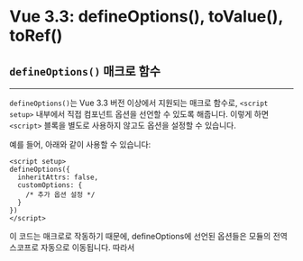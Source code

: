# Vue 3.3: defineOptions(), toValue(), toRef()


## `defineOptions()` 매크로 함수

---

`defineOptions()`는 Vue 3.3 버전 이상에서 지원되는 매크로 함수로, `<script setup>` 내부에서 직접 컴포넌트 옵션을 선언할 수 있도록 해줍니다. 이렇게 하면 `<script>` 블록을 별도로 사용하지 않고도 옵션을 설정할 수 있습니다.

예를 들어, 아래와 같이 사용할 수 있습니다:
```
<script setup>
defineOptions({
  inheritAttrs: false,
  customOptions: {
    /* 추가 옵션 설정 */
  }
})
</script>
```

이 코드는 매크로로 작동하기 때문에, defineOptions에 선언된 옵션들은 모듈의 전역 스코프로 자동으로 이동됩니다. 따라서 <script setup> 내부에서 선언한 모든 변수(상수 포함)에 접근할 수 없습니다. defineOptions에서는 오직 리터럴 값만 사용할 수 있습니다.

- **`defineOptions()` 는 컴포넌트 설정에만 사용하세요.**
    
`defineOptions()`는 일종의 **매크로**로 작동합니다. 매크로는 코드 작성 시 자동으로 특정 처리를 해주는 기능인데요, 여기서는 `defineOptions()`에 작성한 설정들이 **컴포넌트 전체에서 쓸 수 있도록 자동으로 외부로 꺼내진다**고 이해하면 됩니다.
    
그런데 이렇게 외부로 꺼내지는 과정 때문에, `<script setup>` 안에서 만든 변수들 중 **즉시 값이 고정된 상수(예: `const`로 선언된 값)**가 아닌 변수들은 `defineOptions()` 안에서 직접 사용할 수 없다는 제한이 생깁니다. 쉽게 말해, `defineOptions()`는 **컴포넌트 설정만 지정**하고, 컴포넌트 내에서 임시로 만든 변수는 사용하지 않는다고 생각하면 됩니다.
    
예를 들어, 아래와 같이 `myVariable`이라는 변수를 `<script setup>` 안에서 만들었지만, `defineOptions()`에서 바로 쓸 수는 없습니다:

```
<script setup>
const myVariable = 'hello';

defineOptions({
  customOptions: {
    message: myVariable, // 이렇게 사용하면 안됨
    message: 'Hello', // 리터럴 값이기 때문에 가능
  }
})
</script>
```
이런 식으로 작성하면 오류가 발생할 수 있습니다. `defineOptions()`는 컴포넌트 설정에만 집중하고, 내부 변수는 접근할 수 없다고 이해하면 됩니다.


## 실습 - UI

- `src/components/BaseCard.vue`
```
<template>
  <div class="max-w-lg mx-auto bg-white rounded-xl shadow-lg p-6">
    <slot></slot>
  </div>
</template>
```

- `src/App.vue`
```
<script setup>
import BaseCard from '@/components/BaseCard.vue'
</script>

<template>
  <main class="bg-gray-50 min-h-screen p-16">
    <BaseCard>
      <h1 class="text-3xl font-bold text-center">My Todo List</h1>
    </BaseCard>
  </main>
</template>
```

## 실습 - defineOptions()

- `src/components/BaseCard.vue`
```
<template>
  <div class="max-w-lg mx-auto bg-white rounded-xl shadow-lg p-6">
    <slot></slot>
  </div>
</template>
<!-- <script>
// 3.2-
export default {
  inheritAttrs: false, // 속성 상속하지 않음
}
</script> -->

<script setup>
// 3.3+
defineOptions({
  inheritAttrs: false,
})
</script>
```

- `src/App.vue`
```
<script setup>
import BaseCard from '@/components/BaseCard.vue'
</script>

<template>
  <main class="bg-gray-50 min-h-screen p-16">
    <BaseCard custom-attr="Hello World!">
      <h1 class="text-3xl font-bold text-center">할 일 목록</h1>
    </BaseCard>
  </main>
</template>
```

## `toValue()` 유틸리티 API

---

`toValue()`는 다양한 형태의 데이터를 **하나의 일반 값으로 통일해주는 함수**입니다.

- `toValue()`는 숫자나 문자 같은 **값(value)**, `ref()`로 만든 **참조 값(ref)**, 그리고 값을 반환하는 **getter 함수**까지 모두 **일반 값**으로 변환합니다.
- 만약 인자로 **getter 함수**가 들어오면, `toValue()`는 함수를 실행해 **그 결과 값**을 반환해 줍니다.

이 점에서 `toValue()`는 `unref()`와 비슷하지만, **getter까지 처리할 수 있다는 차이점**이 있습니다. `unref()`는 값이나 `ref`는 변환해 주지만, getter는 그대로 함수로 남겨둡니다. 반면, `toValue()`는 getter를 실행해 결과 값을 반환하여 **값, `ref`, getter 형태의 모든 인자를 일관되게** 다룰 수 있게 도와줍니다.

이러한 특성 덕분에 `toValue()`는 Composable 함수에서 **`값(value)`**, **`ref`**, **`getter`** 중 어떤 형태의 인자가 들어오더라도 **동일하게 다룰 수 있도록** 해 주어 매우 유용합니다.

**예제**
```
toValue(1) //       --> 1
toValue(ref(1)) //  --> 1
toValue(() => 1) // --> 1
```


## 실습 - useFetch() 컴포저블
- `public/todos.json`
```
[
  {
    "id": 1,
    "title": "Learn Vue.js",
    "completed": false
  },
  {
    "id": 2,
    "title": "Build a project",
    "completed": true
  },
  {
    "id": 3,
    "title": "Read documentation",
    "completed": false
  }
]
```

- `src/composables/useFetch.js`
```
import { ref, watchEffect } from 'vue'
import { toValue } from 'vue'

export function useFetch(url) {
  const data = ref(null)
  const error = ref(null)
  const isLoading = ref(true)

  watchEffect(async () => {
    isLoading.value = true
    try {
      data.value = await fetch(toValue(url)).then(res => res.json())
      error.value = null
    } catch (err) {
      error.value = err.message
      data.value = null
    } finally {
      isLoading.value = false
    }
  })

  return { data, error, isLoading }
}
```

- `src/App.vue`
```
<script setup>
import BaseCard from '@/components/BaseCard.vue'
import { useFetch } from '@/composables/useFetch.js'
import { ref } from 'vue'

// URL을 ref로 선언하여 유연하게 사용할 수 있음
const todoUrl = ref('/todos.json')
const { data: todos } = useFetch(todoUrl)
</script>

<template>
  <main class="bg-gray-50 min-h-screen p-16">
    <BaseCard custom-attr="Hello World!">
      <h1 class="text-3xl font-bold text-center mb-8">할 일 목록</h1>
      <div class="space-y-2">
        <div
          v-for="todo in todos"
          :key="todo.id"
          class="p-4 bg-white border border-gray-200 rounded-lg hover:bg-gray-100 transition-all"
          draggable="true"
        >
          <span
            class="text-gray-800"
            :class="{
              'line-through text-gray-400': todo.completed,
            }"
          >
            {{ todo.title }}
          </span>
        </div>
      </div>
    </BaseCard>
  </main>
</template>
```


## `toRef`의 향상된 Getter 지원

---

`toRef`는 반응형 객체의 속성을 **독립적으로 관리하면서도 원본과 계속 연결**해 둘 수 있습니다.

**예제:** `toRef`로 생성한 `ref`는 원본 객체의 특정 속성과 **동기화됨.**
```
// 반응형 객체
const state = reactive({
  foo: 1,
  bar: 2
})

// 원본 속성과 동기화되는 양방향 ref 생성
const fooRef = toRef(state, 'foo')

// ref를 수정하면 원본 속성도 업데이트됨
fooRef.value++
console.log(state.foo) // 2

// 원본 속성을 수정해도 ref가 업데이트됨
state.foo++
console.log(fooRef.value) // 3
```

예제: 구조분해 할당(destructuring)을 사용하면 이 반응성을 잃게 됩니다.
```
// 구조분해 할당을 통해 반응형 객체의 값을 분리
const { foo } = state

// 구조분해 할당된 값은 반응성을 잃어버림
foo++ // 원본 state에는 영향 없음
console.log(state.foo) // 3
console.log(foo) // 4

// 원본 속성 수정 시 구조분해 할당된 변수는 동기화되지 않음
state.foo++
console.log(foo) // 여전히 4
console.log(state.foo) // 4
```

### `toRef()` `3.3+`

`toRef()`는 일반 값(value), `ref()`로 만든 참조 값, 또는 값을 반환하는 getter 함수까지 모두 **반응형 상태(ref)**로 변환할 수 있습니다.

**예제:**
```
// 이미 존재하는 ref를 그대로 반환합니다
toRef(existingRef)

// getter 함수에서 값을 가져오는 읽기 전용 ref를 만듭니다
toRef(() => props.foo)

// 함수가 아닌 값을 넣으면 일반 ref를 만듭니다
// ref(1)과 동일합니다
toRef(1)
```

**반응형 객체에서 특정 속성에 대한 ref를 생성**하는 데 사용하는 유틸리티 API입니다. 이렇게 생성된 **ref**는 원본 속성과 동기화되며, 원본 속성을 수정하면 ref가 업데이트되고, 반대로 ref를 수정하면 원본 속성도 업데이트됩니다.

즉, `toRef`는 **반응형 객체**에서 **동기화된 반응형 값을 만듭니다.**

### `ref()`와의 차이점
```
const fooRef = ref(state.foo)
```

위의 `ref`는 `state.foo`와 동기화되지 않습니다. 왜냐하면 `ref()`가 단순 숫자 값을 받기 때문입니다.

`toRef()`는 prop의 `ref`를 컴포저블 함수에 전달하고 싶을 때 유용합니다.
```
<script setup>
import { toRef } from 'vue'

const props = defineProps(/* ... */)

// `props.foo`를 ref로 변환한 후,
// 컴포저블 함수에 전달
useSomeFeature(toRef(props, 'foo'))

// getter 문법 - 3.3+ 버전에서 권장됨
useSomeFeature(toRef(() => props.foo))
</script>
```

